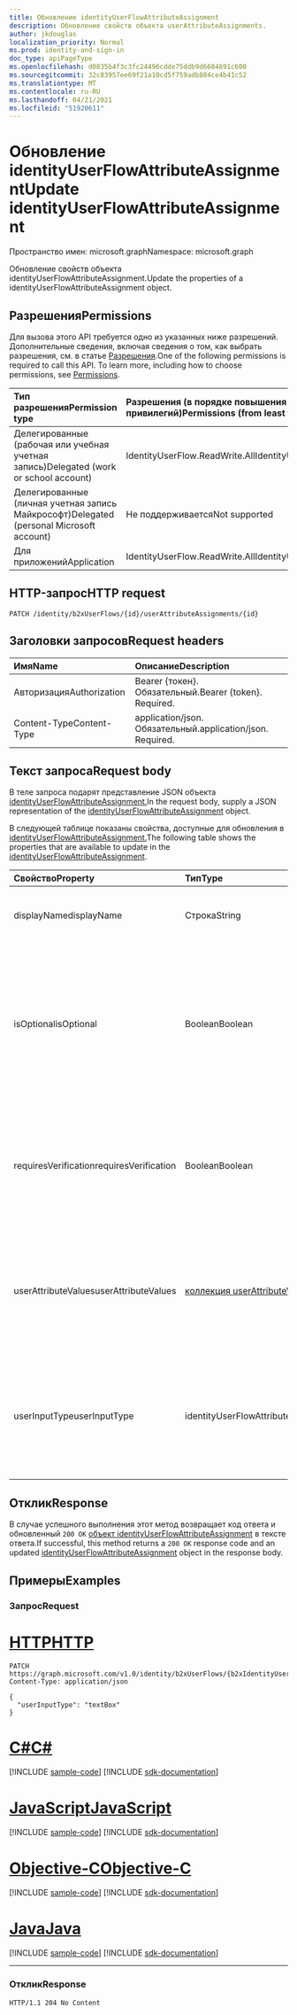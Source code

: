 ```yaml
---
title: Обновление identityUserFlowAttributeAssignment
description: Обновление свойств объекта userAttributeAssignments.
author: jkdouglas
localization_priority: Normal
ms.prod: identity-and-sign-in
doc_type: apiPageType
ms.openlocfilehash: d0835b4f3c3fc24496cdde75ddb9d6684691c600
ms.sourcegitcommit: 32c83957ee69f21a10cd5f759adb884ce4b41c52
ms.translationtype: MT
ms.contentlocale: ru-RU
ms.lasthandoff: 04/21/2021
ms.locfileid: "51920611"
---
```

# <a name="update-identityuserflowattributeassignment"></a><span data-ttu-id="5fac9-103">Обновление identityUserFlowAttributeAssignment</span><span class="sxs-lookup"><span data-stu-id="5fac9-103">Update identityUserFlowAttributeAssignment</span></span>

<span data-ttu-id="5fac9-104">Пространство имен: microsoft.graph</span><span class="sxs-lookup"><span data-stu-id="5fac9-104">Namespace: microsoft.graph</span></span>

<span data-ttu-id="5fac9-105">Обновление свойств объекта identityUserFlowAttributeAssignment.</span><span class="sxs-lookup"><span data-stu-id="5fac9-105">Update the properties of a identityUserFlowAttributeAssignment object.</span></span>

## <a name="permissions"></a><span data-ttu-id="5fac9-106">Разрешения</span><span class="sxs-lookup"><span data-stu-id="5fac9-106">Permissions</span></span>

<span data-ttu-id="5fac9-p101">Для вызова этого API требуется одно из указанных ниже разрешений. Дополнительные сведения, включая сведения о том, как выбрать разрешения, см. в статье [Разрешения](/graph/permissions-reference).</span><span class="sxs-lookup"><span data-stu-id="5fac9-p101">One of the following permissions is required to call this API. To learn more, including how to choose permissions, see [Permissions](/graph/permissions-reference).</span></span>

|<span data-ttu-id="5fac9-109">Тип разрешения</span><span class="sxs-lookup"><span data-stu-id="5fac9-109">Permission type</span></span>|<span data-ttu-id="5fac9-110">Разрешения (в порядке повышения привилегий)</span><span class="sxs-lookup"><span data-stu-id="5fac9-110">Permissions (from least to most privileged)</span></span>|
|:---|:---|
|<span data-ttu-id="5fac9-111">Делегированные (рабочая или учебная учетная запись)</span><span class="sxs-lookup"><span data-stu-id="5fac9-111">Delegated (work or school account)</span></span>|<span data-ttu-id="5fac9-112">IdentityUserFlow.ReadWrite.All</span><span class="sxs-lookup"><span data-stu-id="5fac9-112">IdentityUserFlow.ReadWrite.All</span></span>|
|<span data-ttu-id="5fac9-113">Делегированные (личная учетная запись Майкрософт)</span><span class="sxs-lookup"><span data-stu-id="5fac9-113">Delegated (personal Microsoft account)</span></span>|<span data-ttu-id="5fac9-114">Не поддерживается</span><span class="sxs-lookup"><span data-stu-id="5fac9-114">Not supported</span></span>|
|<span data-ttu-id="5fac9-115">Для приложений</span><span class="sxs-lookup"><span data-stu-id="5fac9-115">Application</span></span>|<span data-ttu-id="5fac9-116">IdentityUserFlow.ReadWrite.All</span><span class="sxs-lookup"><span data-stu-id="5fac9-116">IdentityUserFlow.ReadWrite.All</span></span>|

## <a name="http-request"></a><span data-ttu-id="5fac9-117">HTTP-запрос</span><span class="sxs-lookup"><span data-stu-id="5fac9-117">HTTP request</span></span>

<!-- {
  "blockType": "ignored"
}
-->

``` http
PATCH /identity/b2xUserFlows/{id}/userAttributeAssignments/{id}
```

## <a name="request-headers"></a><span data-ttu-id="5fac9-118">Заголовки запросов</span><span class="sxs-lookup"><span data-stu-id="5fac9-118">Request headers</span></span>

|<span data-ttu-id="5fac9-119">Имя</span><span class="sxs-lookup"><span data-stu-id="5fac9-119">Name</span></span>|<span data-ttu-id="5fac9-120">Описание</span><span class="sxs-lookup"><span data-stu-id="5fac9-120">Description</span></span>|
|:---|:---|
|<span data-ttu-id="5fac9-121">Авторизация</span><span class="sxs-lookup"><span data-stu-id="5fac9-121">Authorization</span></span>|<span data-ttu-id="5fac9-p102">Bearer {токен}. Обязательный.</span><span class="sxs-lookup"><span data-stu-id="5fac9-p102">Bearer {token}. Required.</span></span>|
|<span data-ttu-id="5fac9-124">Content-Type</span><span class="sxs-lookup"><span data-stu-id="5fac9-124">Content-Type</span></span>|<span data-ttu-id="5fac9-p103">application/json. Обязательный.</span><span class="sxs-lookup"><span data-stu-id="5fac9-p103">application/json. Required.</span></span>|

## <a name="request-body"></a><span data-ttu-id="5fac9-127">Текст запроса</span><span class="sxs-lookup"><span data-stu-id="5fac9-127">Request body</span></span>

<span data-ttu-id="5fac9-128">В теле запроса подарят представление JSON объекта [identityUserFlowAttributeAssignment.](../resources/identityuserflowattributeassignment.md)</span><span class="sxs-lookup"><span data-stu-id="5fac9-128">In the request body, supply a JSON representation of the [identityUserFlowAttributeAssignment](../resources/identityuserflowattributeassignment.md) object.</span></span>

<span data-ttu-id="5fac9-129">В следующей таблице показаны свойства, доступные для обновления в [identityUserFlowAttributeAssignment.](../resources/identityuserflowattributeassignment.md)</span><span class="sxs-lookup"><span data-stu-id="5fac9-129">The following table shows the properties that are available to update in the [identityUserFlowAttributeAssignment](../resources/identityuserflowattributeassignment.md).</span></span>

|<span data-ttu-id="5fac9-130">Свойство</span><span class="sxs-lookup"><span data-stu-id="5fac9-130">Property</span></span>|<span data-ttu-id="5fac9-131">Тип</span><span class="sxs-lookup"><span data-stu-id="5fac9-131">Type</span></span>|<span data-ttu-id="5fac9-132">Описание</span><span class="sxs-lookup"><span data-stu-id="5fac9-132">Description</span></span>|
|:---|:---|:---|
|<span data-ttu-id="5fac9-133">displayName</span><span class="sxs-lookup"><span data-stu-id="5fac9-133">displayName</span></span>|<span data-ttu-id="5fac9-134">Строка</span><span class="sxs-lookup"><span data-stu-id="5fac9-134">String</span></span>|<span data-ttu-id="5fac9-135">Отображение имени identityUserFlowAttribute в потоке пользователей.</span><span class="sxs-lookup"><span data-stu-id="5fac9-135">The display name of the identityUserFlowAttribute within a user flow.</span></span>|
|<span data-ttu-id="5fac9-136">isOptional</span><span class="sxs-lookup"><span data-stu-id="5fac9-136">isOptional</span></span>|<span data-ttu-id="5fac9-137">Boolean</span><span class="sxs-lookup"><span data-stu-id="5fac9-137">Boolean</span></span>|<span data-ttu-id="5fac9-138">Определяет, является ли identityUserFlowAttribute необязательным.</span><span class="sxs-lookup"><span data-stu-id="5fac9-138">Determines whether the identityUserFlowAttribute is optional.</span></span> <span data-ttu-id="5fac9-139">`true` означает, что пользователю не нужно предоставлять значение.</span><span class="sxs-lookup"><span data-stu-id="5fac9-139">`true` means the user does not have to provide a value.</span></span> <span data-ttu-id="5fac9-140">`false` означает, что пользователь не может выполнить регистрацию без предоставления значения.</span><span class="sxs-lookup"><span data-stu-id="5fac9-140">`false` means the user cannot complete sign up without providing a value.</span></span>|
|<span data-ttu-id="5fac9-141">requiresVerification</span><span class="sxs-lookup"><span data-stu-id="5fac9-141">requiresVerification</span></span>|<span data-ttu-id="5fac9-142">Boolean</span><span class="sxs-lookup"><span data-stu-id="5fac9-142">Boolean</span></span>|<span data-ttu-id="5fac9-143">Определяет, требуется ли проверка identityUserFlowAttribute.</span><span class="sxs-lookup"><span data-stu-id="5fac9-143">Determines whether the identityUserFlowAttribute requires verification.</span></span> <span data-ttu-id="5fac9-144">Это используется только для проверки номера телефона или адреса электронной почты пользователя.</span><span class="sxs-lookup"><span data-stu-id="5fac9-144">This is only used for verifying the user's phone number or email address.</span></span>|
|<span data-ttu-id="5fac9-145">userAttributeValues</span><span class="sxs-lookup"><span data-stu-id="5fac9-145">userAttributeValues</span></span>|<span data-ttu-id="5fac9-146">[коллекция userAttributeValuesItem](../resources/userattributevaluesitem.md)</span><span class="sxs-lookup"><span data-stu-id="5fac9-146">[userAttributeValuesItem](../resources/userattributevaluesitem.md) collection</span></span>|<span data-ttu-id="5fac9-147">Параметры ввода атрибута потока пользователя.</span><span class="sxs-lookup"><span data-stu-id="5fac9-147">The input options for the user flow attribute.</span></span> <span data-ttu-id="5fac9-148">Применимо только в том случае, если userInputType `radioSingleSelect` является `dropdownSingleSelect` , или `checkboxMultiSelect` .</span><span class="sxs-lookup"><span data-stu-id="5fac9-148">Only applicable when the userInputType is `radioSingleSelect`, `dropdownSingleSelect`, or `checkboxMultiSelect`.</span></span>|
|<span data-ttu-id="5fac9-149">userInputType</span><span class="sxs-lookup"><span data-stu-id="5fac9-149">userInputType</span></span>|<span data-ttu-id="5fac9-150">identityUserFlowAttributeInputType</span><span class="sxs-lookup"><span data-stu-id="5fac9-150">identityUserFlowAttributeInputType</span></span>|<span data-ttu-id="5fac9-151">Тип ввода атрибута потока пользователя.</span><span class="sxs-lookup"><span data-stu-id="5fac9-151">The input type of the user flow attribute.</span></span> <span data-ttu-id="5fac9-152">Возможные значения: `textBox`, `dateTimeDropdown`, `radioSingleSelect`, `dropdownSingleSelect`, `emailBox`, `checkboxMultiSelect`.</span><span class="sxs-lookup"><span data-stu-id="5fac9-152">Possible values are: `textBox`, `dateTimeDropdown`, `radioSingleSelect`, `dropdownSingleSelect`, `emailBox`, `checkboxMultiSelect`.</span></span>|

## <a name="response"></a><span data-ttu-id="5fac9-153">Отклик</span><span class="sxs-lookup"><span data-stu-id="5fac9-153">Response</span></span>

<span data-ttu-id="5fac9-154">В случае успешного выполнения этот метод возвращает код ответа и обновленный `200 OK` [объект identityUserFlowAttributeAssignment](../resources/identityuserflowattributeassignment.md) в тексте ответа.</span><span class="sxs-lookup"><span data-stu-id="5fac9-154">If successful, this method returns a `200 OK` response code and an updated [identityUserFlowAttributeAssignment](../resources/identityuserflowattributeassignment.md) object in the response body.</span></span>

## <a name="examples"></a><span data-ttu-id="5fac9-155">Примеры</span><span class="sxs-lookup"><span data-stu-id="5fac9-155">Examples</span></span>

### <a name="request"></a><span data-ttu-id="5fac9-156">Запрос</span><span class="sxs-lookup"><span data-stu-id="5fac9-156">Request</span></span>


# <a name="http"></a>[<span data-ttu-id="5fac9-157">HTTP</span><span class="sxs-lookup"><span data-stu-id="5fac9-157">HTTP</span></span>](#tab/http)
<!-- {
  "blockType": "request",
  "name": "update_userattributeassignments"
}
-->

``` http
PATCH https://graph.microsoft.com/v1.0/identity/b2xUserFlows/{b2xIdentityUserFlowId}/userAttributeAssignments/{id}
Content-Type: application/json

{
  "userInputType": "textBox"
}
```
# <a name="c"></a>[<span data-ttu-id="5fac9-158">C#</span><span class="sxs-lookup"><span data-stu-id="5fac9-158">C#</span></span>](#tab/csharp)
[!INCLUDE [sample-code](../includes/snippets/csharp/update-userattributeassignments-csharp-snippets.md)]
[!INCLUDE [sdk-documentation](../includes/snippets/snippets-sdk-documentation-link.md)]

# <a name="javascript"></a>[<span data-ttu-id="5fac9-159">JavaScript</span><span class="sxs-lookup"><span data-stu-id="5fac9-159">JavaScript</span></span>](#tab/javascript)
[!INCLUDE [sample-code](../includes/snippets/javascript/update-userattributeassignments-javascript-snippets.md)]
[!INCLUDE [sdk-documentation](../includes/snippets/snippets-sdk-documentation-link.md)]

# <a name="objective-c"></a>[<span data-ttu-id="5fac9-160">Objective-C</span><span class="sxs-lookup"><span data-stu-id="5fac9-160">Objective-C</span></span>](#tab/objc)
[!INCLUDE [sample-code](../includes/snippets/objc/update-userattributeassignments-objc-snippets.md)]
[!INCLUDE [sdk-documentation](../includes/snippets/snippets-sdk-documentation-link.md)]

# <a name="java"></a>[<span data-ttu-id="5fac9-161">Java</span><span class="sxs-lookup"><span data-stu-id="5fac9-161">Java</span></span>](#tab/java)
[!INCLUDE [sample-code](../includes/snippets/java/update-userattributeassignments-java-snippets.md)]
[!INCLUDE [sdk-documentation](../includes/snippets/snippets-sdk-documentation-link.md)]

---


### <a name="response"></a><span data-ttu-id="5fac9-162">Отклик</span><span class="sxs-lookup"><span data-stu-id="5fac9-162">Response</span></span>

<!-- {
  "blockType": "response",
  "truncated": true
}
-->

``` http
HTTP/1.1 204 No Content
```
